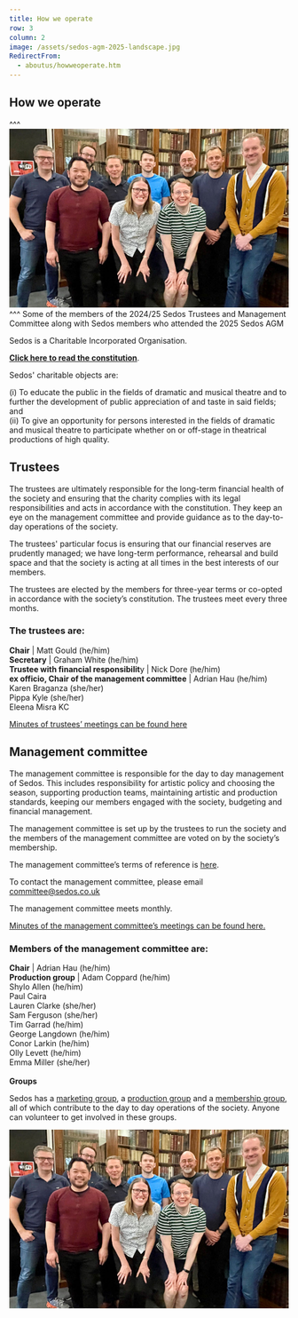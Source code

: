 ```yaml
---
title: How we operate
row: 3
column: 2
image: /assets/sedos-agm-2025-landscape.jpg
RedirectFrom:
  - aboutus/howweoperate.htm
---
```

## How we operate

^^^
![](/assets/sedos-agm-2025-landscape.jpg)
^^^ Some of the members of the 2024/25 Sedos Trustees and Management Committee along with Sedos members who attended the 2025 Sedos AGM

Sedos is a Charitable Incorporated Organisation.

**[Click here to read the constitution](/assets/SedosConstitution.pdf)**.

Sedos' charitable objects are:

(i) To educate the public in the fields of dramatic and musical theatre and to further the development of public appreciation of and taste in said fields; and\
(ii) To give an opportunity for persons interested in the fields of dramatic and musical theatre to participate whether on or off-stage in theatrical productions of high quality.

## Trustees

The trustees are ultimately responsible for the long-term financial health of the society and ensuring that the charity complies with its legal responsibilities and acts in accordance with the constitution. They keep an eye on the management committee and provide guidance as to the day-to-day operations of the society.

The trustees' particular focus is ensuring that our financial reserves are prudently managed; we have long-term performance, rehearsal and build space and that the society is acting at all times in the best interests of our members.

The trustees are elected by the members for three-year terms or co-opted in accordance with the society’s constitution. The trustees meet every three months.

### The trustees are:

**Chair** | Matt Gould (he/him)\
**Secretary** | Graham White (he/him)\
**Trustee with financial responsibilit**y | Nick Dore (he/him)\
**ex officio, Chair of the management committee** | Adrian Hau (he/him)\
Karen Braganza (she/her)\
Pippa Kyle (she/her)\
Eleena Misra KC

[Minutes of trustees’ meetings can be found here](https://drive.google.com/drive/folders/13fa6XEho_8j5tAyxQX0wwuJ5HXOcRmjZ?usp=sharing)

## Management committee

The management committee is responsible for the day to day management of Sedos. This includes responsibility for artistic policy and choosing the season, supporting production teams, maintaining artistic and production standards, keeping our members engaged with the society, budgeting and financial management.

The management committee is set up by the trustees to run the society and the members of the management committee are voted on by the society’s membership.

The management committee’s terms of reference is [here](https://sedos.co.uk/assets/management-committee-terms-of-reference-2019.pdf).

To contact the management committee, please email [committee@sedos.co.uk](mailto:committee@sedos.co.uk)

The management committee meets monthly.

[Minutes of the management committee’s meetings can be found here.](https://drive.google.com/drive/folders/1cAe7KQ44n8LRwY99_qUxjfHZtoI7waGk?usp=sharing)

### Members of the management committee are:

**Chair** | Adrian Hau (he/him)\
**Production group** | Adam Coppard (he/him)\
Shylo Allen (he/him)\
Paul Caira \
Lauren Clarke (she/her)\
Sam Ferguson (she/her)\
Tim Garrad (he/him)\
George Langdown (he/him)\
Conor Larkin (he/him)\
Olly Levett (he/him)\
Emma Miller (she/her)\
\
**Groups**

Sedos has a [marketing group](/groups/marketing), a [production group](/groups/production) and a [membership group](/groups/membership), all of which contribute to the day to day operations of the society. Anyone can volunteer to get involved in these groups.

![](/assets/sedos-agm-2025-landscape.jpg "Some of the members of the 2024/25 Sedos Trustees and Management Committee along with Sedos members who attended the 2025 Sedos AGM")
